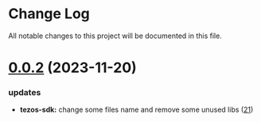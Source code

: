 
# Change Log

All notable changes to this project will be documented in this file.

# [0.0.2](https://github.com/bxlkm/go-wallet-sdk) (2023-11-20)

### updates

- **tezos-sdk:** change some files name and remove some unused libs ([21](https://github.com/bxlkm/go-wallet-sdk/pull/21))
